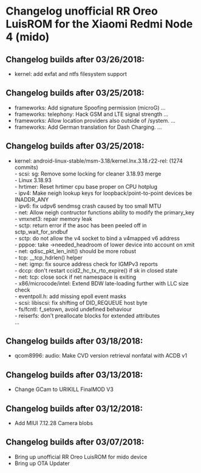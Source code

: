 <h1>Changelog unofficial RR Oreo LuisROM for the Xiaomi Redmi Node 4 (mido)</h1>
<p></p>
<h2>Changelog builds after 03/26/2018:</h2>
<ul>
  <li>kernel: add exfat and ntfs filesystem support</li>
</ul>

<h2>Changelog builds after 03/25/2018:</h2>
<ul>
  <li>frameworks: Add signature Spoofing permission (microG) …</li>
  <li>frameworks: telephony: Hack GSM and LTE signal strength  …</li>
  <li>frameworks: Allow location providers also outside of /system.  …</li>
  <li>frameworks: Add German translation for Dash Charging.  …</li>
</ul>

<h2>Changelog builds after 03/25/2018:</h2>
<ul>
<li>kernel: android-linux-stable/msm-3.18/kernel.lnx.3.18.r22-rel: (1274 commits)<br>
  - scsi: sg: Remove some locking for cleaner 3.18.93 merge<br>
  - Linux 3.18.93<br>
  - hrtimer: Reset hrtimer cpu base proper on CPU hotplug<br>
  - ipv4: Make neigh lookup keys for loopback/point-to-point devices be INADDR_ANY<br>
  - ipv6: fix udpv6 sendmsg crash caused by too small MTU<br>
  - net: Allow neigh contructor functions ability to modify the primary_key<br>
  - vmxnet3: repair memory leak<br>
  - sctp: return error if the asoc has been peeled off in sctp_wait_for_sndbuf<br>
  - sctp: do not allow the v4 socket to bind a v4mapped v6 address<br>
  - pppoe: take ->needed_headroom of lower device into account on xmit<br>
  - net: qdisc_pkt_len_init() should be more robust<br>
  - tcp: __tcp_hdrlen() helper<br>
  - net: igmp: fix source address check for IGMPv3 reports<br>
  - dccp: don't restart ccid2_hc_tx_rto_expire() if sk in closed state<br>
  - net: tcp: close sock if net namespace is exiting<br>
  - x86/microcode/intel: Extend BDW late-loading further with LLC size check<br>
  - eventpoll.h: add missing epoll event masks<br>
  - scsi: libiscsi: fix shifting of DID_REQUEUE host byte<br>
  - fs/fcntl: f_setown, avoid undefined behaviour<br>
  - reiserfs: don't preallocate blocks for extended attributes<br>
  ...</li>
</ul>
  
<h2>Changelog builds after 03/18/2018:</h2>
<ul>
  <li>qcom8996: audio: Make CVD version retrieval nonfatal with ACDB v1</li>
</ul>

<h2>Changelog builds after 03/13/2018:</h2>
<ul>
  <li>Change GCam to URIKILL FinalMOD V3</li>
</ul>

<h2>Changelog builds after 03/12/2018:</h2>
<ul>
  <li>Add MIUI 7.12.28 Camera blobs</li>
</ul>

<h2>Changelog builds after 03/07/2018:</h2>
<ul>
  <li>Bring up unofficial RR Oreo LuisROM for mido device</li>
  <li>Bring up OTA Updater</li>
</ul>
